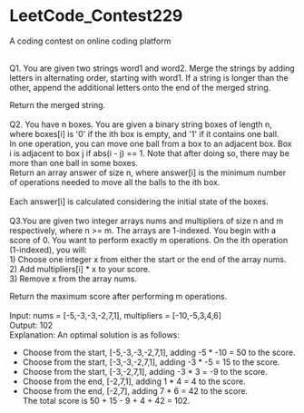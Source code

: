 # LeetCode_Contest229
A coding contest on online coding platform<br/><br/>

Q1. You are given two strings word1 and word2. Merge the strings by adding letters in alternating order, starting with word1. If a string is longer than the other, append the additional letters onto the end of the merged string.<br/>

Return the merged string.<br/><br/>
Q2. You have n boxes. You are given a binary string boxes of length n, where boxes[i] is '0' if the ith box is empty, and '1' if it contains one ball.<br/>
In one operation, you can move one ball from a box to an adjacent box. Box i is adjacent to box j if abs(i - j) == 1. Note that after doing so, there may be more than one ball in some boxes.<br/>
Return an array answer of size n, where answer[i] is the minimum number of operations needed to move all the balls to the ith box.<br />
<br/>
Each answer[i] is calculated considering the initial state of the boxes.<br/><br/>
Q3.You are given two integer arrays nums and multipliers of size n and m respectively, where n >= m. The arrays are 1-indexed.
You begin with a score of 0. You want to perform exactly m operations. On the ith operation (1-indexed), you will:<br/>
    1) Choose one integer x from either the start or the end of the array nums.<br/>
    2) Add multipliers[i] * x to your score.<br/>
    3) Remove x from the array nums.<br/>
    
Return the maximum score after performing m operations.<br/><br />
Input: nums = [-5,-3,-3,-2,7,1], multipliers = [-10,-5,3,4,6]<br/>
Output: 102<br />
Explanation: An optimal solution is as follows:<br />
- Choose from the start, [-5,-3,-3,-2,7,1], adding -5 * -10 = 50 to the score.<br />
- Choose from the start, [-3,-3,-2,7,1], adding -3 * -5 = 15 to the score.<br />
- Choose from the start, [-3,-2,7,1], adding -3 * 3 = -9 to the score.<br />
- Choose from the end, [-2,7,1], adding 1 * 4 = 4 to the score.<br />
- Choose from the end, [-2,7], adding 7 * 6 = 42 to the score. <br />
The total score is 50 + 15 - 9 + 4 + 42 = 102.<br />
